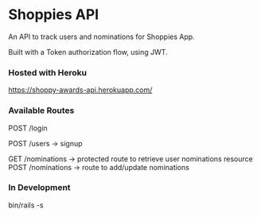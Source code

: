 # Shoppies API

An API to track users and nominations for Shoppies App.

Built with a Token authorization flow, using JWT.

### Hosted with Heroku

https://shoppy-awards-api.herokuapp.com/

### Available Routes

POST /login

POST /users -> signup

GET /nominations -> protected route to retrieve user nominations resource
POST /nominations -> route to add/update nominations

### In Development
bin/rails -s
